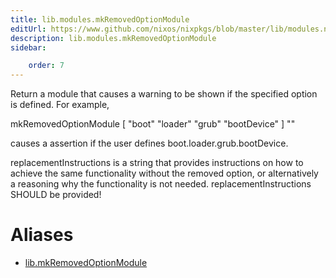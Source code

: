 ```yaml
---
title: lib.modules.mkRemovedOptionModule
editUrl: https://www.github.com/nixos/nixpkgs/blob/master/lib/modules.nix#L1106C27
description: lib.modules.mkRemovedOptionModule
sidebar:

    order: 7
---
```


Return a module that causes a warning to be shown if the
specified option is defined. For example,

mkRemovedOptionModule [ "boot" "loader" "grub" "bootDevice" ] "<replacement instructions>"

causes a assertion if the user defines boot.loader.grub.bootDevice.

replacementInstructions is a string that provides instructions on
how to achieve the same functionality without the removed option,
or alternatively a reasoning why the functionality is not needed.
replacementInstructions SHOULD be provided!


# Aliases

- [lib.mkRemovedOptionModule](./reference/lib/lib-mkRemovedOptionModule)


